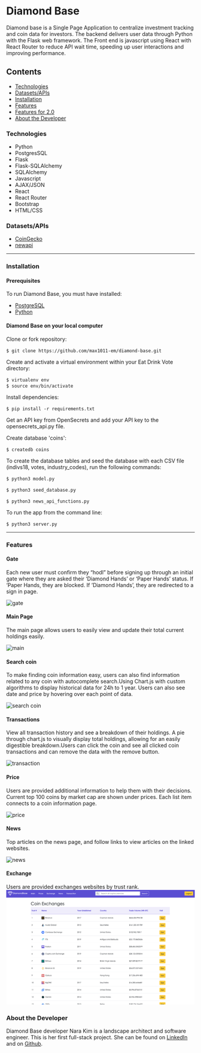 # Diamond Base
Diamond base is a Single Page Application to centralize investment tracking and coin data for investors. The backend delivers user data through Python with the Flask web framework. The Front end is javascript using React with React Router to reduce API wait time, speeding up user interactions and improving performance.


<!-- ![Homepage](/static/gif/homepage.gif "Homepage") -->

## Contents
 - [Technologies](#technologies)
- [Datasets/APIs](#apis)
 - [Installation](#installation)
 - [Features](#features)
 - [Features for 2.0](#featuresfor2.0)
 - [About the Developer](#aboutthedeveloper)

### Technologies
* Python 
* PostgresSQL
* Flask
* Flask-SQLAlchemy
* SQLAlchemy
* Javascript
* AJAX/JSON
* React
* React Router
* Bootstrap
* HTML/CSS

### <a name="apis"></a> Datasets/APIs
* [CoinGecko](https://www.coingecko.com/en/api) 
* [newapi](https://newsapi.org/)

---
### Installation
#### Prerequisites
To run Diamond Base, you must have installed:
 - [PostgreSQL](https://www.postgresql.org/)
 - [Python](https://www.python.org/downloads/)


 #### Diamond Base on your local computer

 Clone or fork repository:
 ```
 $ git clone https://github.com/max1011-em/diamond-base.git
 ```

Create and activate a virtual environment within your Eat Drink Vote directory:
```
$ virtualenv env
$ source env/bin/activate
```
Install dependencies:
```
$ pip install -r requirements.txt
```
Get an API key from OpenSecrets and add your API key to the opensecrets_api.py file.

Create database 'coins':
   ```
$ createdb coins
```
To create the database tables and seed the database with each CSV file (indivs18, votes, industry_codes), run the following commands:
   ```
$ python3 model.py
```
   ```
$ python3 seed_database.py
```
   ```
$ python3 news_api_functions.py
```
  
To run the app from the command line:
```
$ python3 server.py
```
---
### Features

#### Gate
Each new user must confirm they “hodl” before signing up through an initial gate where they are asked their  ‘Diamond Hands’ or ‘Paper Hands’ status. 
If ‘Paper Hands, they are blocked.
If ’Diamond Hands’, they are redirected to a sign in page.

![gate](/static/gif/gate1.gif "gate")

#### Main Page
The main page allows users to easily view and update their total current holdings easily.

![main](/static/gif/main1.gif "main")

#### Search coin
To make finding coin information easy, users can also find information related to any coin with autocomplete search.Using Chart.js with custom algorithms to display historical data for 24h to 1 year. Users can also see date and price by hovering over each point of data.
 
![search coin](/static/gif/searchCoin.gif "search coin")

#### Transactions
View all transaction history and see a breakdown of their holdings. A pie through chart.js to visually display total holdings, allowing for an easily digestible breakdown.Users can click the coin and see all clicked coin transactions and can remove the data with the remove button.

![transaction](/static/gif/transaction.gif "transaction")

#### Price
Users are provided additional information to help them with their decisions. Current top 100 coins by market cap are shown under prices. Each list item connects to a coin information page.

![price](/static/gif/price.gif "price")

#### News
Top articles on the news page, and follow links to view articles on the linked websites.

![news](/static/gif/news.gif "news")

#### Exchange
Users are provided exchanges websites by trust rank. 
![exchange](/static/img/exchange.png "exchange")

### <a name="aboutthedeveloper"></a> About the Developer
Diamond Base developer Nara Kim is a landscape architect and software engineer. This is her first full-stack project. She can be found on [LinkedIn](https://www.linkedin.com/in/nara-kim-6b4b37b0/) and on [Github](https://github.com/max1011-em).